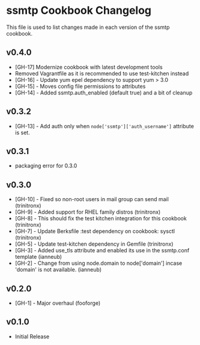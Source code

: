 ssmtp Cookbook Changelog
==========================
This file is used to list changes made in each version of the ssmtp cookbook.

v0.4.0
------
- [GH-17] Modernize cookbook with latest development tools
- Removed Vagrantfile as it is recommended to use test-kitchen instead
- [GH-16] - Update yum epel dependency to support yum > 3.0
- [GH-15] - Moves config file permissions to attributes
- [GH-14] - Added ssmtp.auth_enabled (default true) and a bit of cleanup

v0.3.2
------

- [GH-13] - Add auth only when `node['ssmtp']['auth_username']` attribute is set.

v0.3.1
------

- packaging error for 0.3.0

v0.3.0
------

- [GH-10] - Fixed so non-root users in mail group can send mail (trinitronx)
- [GH-9] - Added support for RHEL family distros (trinitronx)
- [GH-8] - This should fix the test kitchen integration for this cookbook (trinitronx)
- [GH-7] - Update Berksfile :test dependency on cookbook: sysctl (trinitronx)
- [GH-5] - Update test-kitchen dependency in Gemfile (trinitronx)
- [GH-3] - Added use_tls attribute and enabled its use in the ssmtp.conf template (ianneub)
- [GH-2] - Change from using node.domain to node['domain'] incase 'domain' is not available. (ianneub)

v0.2.0
------

- [GH-1] - Major overhaul (fooforge)

v0.1.0
------

- Initial Release
